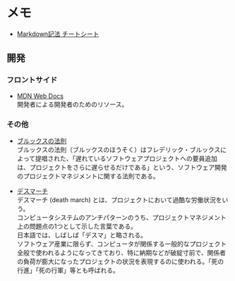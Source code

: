 # メモ

- [Markdown記法 チートシート](https://gist.github.com/mignonstyle/083c9e1651d7734f84c99b8cf49d57fa)

## 開発

### フロントサイド
- [MDN Web Docs](https://developer.mozilla.org/ja/)  
開発者による開発者のためのリソース。

### その他
- [ブルックスの法則](https://ja.wikipedia.org/wiki/%E3%83%96%E3%83%AB%E3%83%83%E3%82%AF%E3%82%B9%E3%81%AE%E6%B3%95%E5%89%87)  
ブルックスの法則（ブルックスのほうそく）はフレデリック・ブルックスによって提唱された、「遅れているソフトウェアプロジェクトへの要員追加は、プロジェクトをさらに遅らせるだけである」という、ソフトウェア開発のプロジェクトマネジメントに関する法則である。  

- [デスマーチ](https://ja.wikipedia.org/wiki/%E3%83%87%E3%82%B9%E3%83%9E%E3%83%BC%E3%83%81)  
デスマーチ (death march) とは、プロジェクトにおいて過酷な労働状況をいう。  
コンピュータシステムのアンチパターンのうち、プロジェクトマネジメント上の問題点の1つとして示した言葉である。  
日本語では、しばしば「デスマ」と略される。  
ソフトウェア産業に限らず、コンピュータが関係する一般的なプロジェクト全般で使われるようになってきており、特に納期などが破綻寸前で、関係者の負荷が膨大になったプロジェクトの状況を表現するのに使われる。「死の行進」「死の行軍」等とも呼ばれる。 


